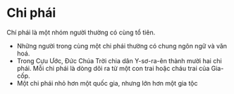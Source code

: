 # Chi phái

Chí phái là một nhóm người thường có cùng tổ tiên.
- Những người trong cùng một chi phái thường có chung ngôn ngữ và văn hoá.
- Trong Cựu Ước, Đức Chúa Trời chia dân Y-sơ-ra-ên thành mười hai chi phái. Mỗi chi phái là dòng dõi ra từ một con trai hoặc cháu trai của Gia-cốp. 
- Một chi phái nhỏ hơn một quốc gia, nhưng lớn hơn một gia tộc

